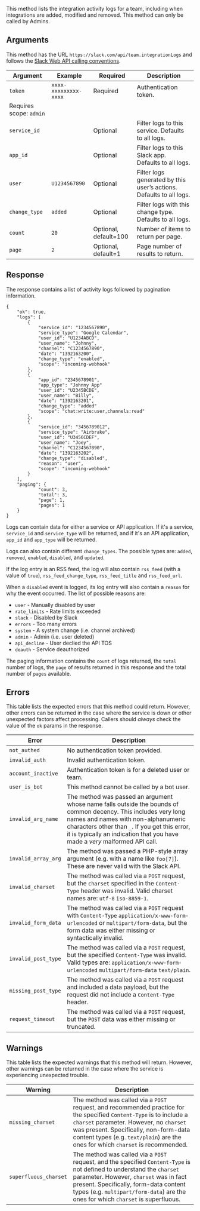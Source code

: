 This method lists the integration activity logs for a team, including when integrations are added, modified and removed. This method can only be called by Admins.

## Arguments

This method has the URL `https://slack.com/api/team.integrationLogs` and follows the [Slack Web API calling conventions](/web#basics).

| Argument | Example | Required | Description |
| --- | --- | --- | --- |
| `token` | `xxxx-xxxxxxxxx-xxxx` | Required | Authentication token.  
Requires scope: `admin` |
| `service_id` | &nbsp; | Optional | Filter logs to this service. Defaults to all logs. |
| `app_id` | &nbsp; | Optional | Filter logs to this Slack app. Defaults to all logs. |
| `user` | `U1234567890` | Optional | Filter logs generated by this user’s actions. Defaults to all logs. |
| `change_type` | `added` | Optional | Filter logs with this change type. Defaults to all logs. |
| `count` | `20` | Optional, default=100 | Number of items to return per page. |
| `page` | `2` | Optional, default=1 | Page number of results to return. |

## Response

The response contains a list of activity logs followed by pagination information.

```
{
    "ok": true,
    "logs": [
        {
            "service_id": "1234567890",
            "service_type": "Google Calendar",
            "user_id": "U1234ABCD",
            "user_name": "Johnny",
            "channel": "C1234567890",
            "date": "1392163200",
            "change_type": "enabled",
            "scope": "incoming-webhook"
        },
        {
            "app_id": "2345678901",
            "app_type": "Johnny App"
            "user_id": "U2345BCDE",
            "user_name": "Billy",
            "date": "1392163201",
            "change_type": "added"
            "scope": "chat:write:user,channels:read"
        },
        {
            "service_id": "3456789012",
            "service_type": "Airbrake",
            "user_id": "U3456CDEF",
            "user_name": "Joey",
            "channel": "C1234567890",
            "date": "1392163202",
            "change_type": "disabled",
            "reason": "user",
            "scope": "incoming-webhook"
        }
    ],
    "paging": {
            "count": 3,
            "total": 3,
            "page": 1,
            "pages": 1
    }
}
```

Logs can contain data for either a service or API application. If it's a service, `service_id` and `service_type` will be returned, and if it's an API application, `app_id` and `app_type` will be returned.

Logs can also contain different `change_types`. The possible types are: `added`, `removed`, `enabled`, `disabled`, and `updated`.

If the log entry is an RSS feed, the log will also contain `rss_feed` (with a value of `true`), `rss_feed_change_type`, `rss_feed_title` and `rss_feed_url`.

When a `disabled` event is logged, its log entry will also contain a `reason` for why the event occurred. The list of possible reasons are:

- `user` - Manually disabled by user
- `rate_limits` - Rate limits exceeded
- `slack` - Disabled by Slack
- `errors` - Too many errors
- `system` - A system change (i.e. channel archived)
- `admin` - Admin (i.e. user deleted)
- `api_decline` - User declied the API TOS
- `deauth` - Service deauthorized

The paging information contains the `count` of logs returned, the `total` number of logs, the `page` of results returned in this response and the total number of `pages` available.

## Errors

This table lists the expected errors that this method could return. However, other errors can be returned in the case where the service is down or other unexpected factors affect processing. Callers should _always_ check the value of the `ok` params in the response.

| Error | Description |
| --- | --- |
| `not_authed` | No authentication token provided. |
| `invalid_auth` | Invalid authentication token. |
| `account_inactive` | Authentication token is for a deleted user or team. |
| `user_is_bot` | This method cannot be called by a bot user. |
| `invalid_arg_name` | The method was passed an argument whose name falls outside the bounds of common decency. This includes very long names and names with non-alphanumeric characters other than `_`. If you get this error, it is typically an indication that you have made a _very_ malformed API call. |
| `invalid_array_arg` | The method was passed a PHP-style array argument (e.g. with a name like `foo[7]`). These are never valid with the Slack API. |
| `invalid_charset` | The method was called via a `POST` request, but the `charset` specified in the `Content-Type` header was invalid. Valid charset names are: `utf-8` `iso-8859-1`. |
| `invalid_form_data` | The method was called via a `POST` request with `Content-Type` `application/x-www-form-urlencoded` or `multipart/form-data`, but the form data was either missing or syntactically invalid. |
| `invalid_post_type` | The method was called via a `POST` request, but the specified `Content-Type` was invalid. Valid types are: `application/x-www-form-urlencoded` `multipart/form-data` `text/plain`. |
| `missing_post_type` | The method was called via a `POST` request and included a data payload, but the request did not include a `Content-Type` header. |
| `request_timeout` | The method was called via a `POST` request, but the `POST` data was either missing or truncated. |

## Warnings

This table lists the expected warnings that this method will return. However, other warnings can be returned in the case where the service is experiencing unexpected trouble.

| Warning | Description |
| --- | --- |
| `missing_charset` | The method was called via a `POST` request, and recommended practice for the specified `Content-Type` is to include a `charset` parameter. However, no `charset` was present. Specifically, non-form-data content types (e.g. `text/plain`) are the ones for which `charset` is recommended. |
| `superfluous_charset` | The method was called via a `POST` request, and the specified `Content-Type` is not defined to understand the `charset` parameter. However, `charset` was in fact present. Specifically, form-data content types (e.g. `multipart/form-data`) are the ones for which `charset` is superfluous. |

